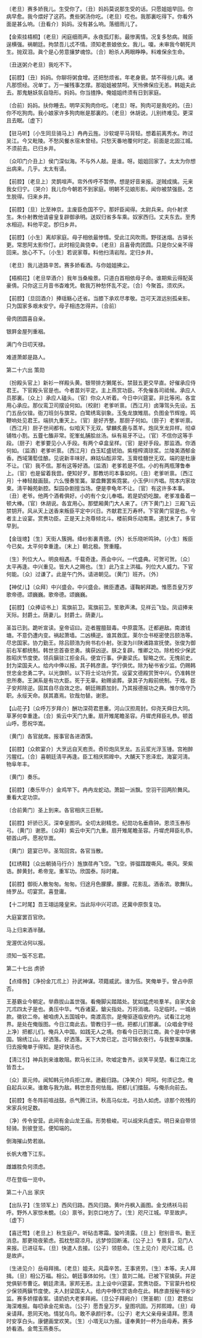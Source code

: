 <!-- { "loadSidebar": true } -->
〔老旦〕赛多娇我儿。生受你了。〔丑〕妈妈莫说那生受的话。只愿姐姐早回。你病早愈。我今煨好了这药。煑些粥汤你吃。〔老旦〕哎也。我那裏吃得下。你看外面是甚么响。〔丑看介〕妈妈。没有甚么响。落细雨儿了。 

【金索挂梧桐】〔老旦〕闲庭细雨声。永夜孤灯影。最惨离情。况复多愁病。贼臣逞横强。祸朝廷。拘禁吾儿忒不情。须知老景娘依女。我儿。嗄。未审我今朝死共生。抛双泪。眞个是心劳意攘梦魂惊。〔合〕盼杀人两眼睁睁。料难保余生命。

〔丑送粥介老旦〕我吃不下。 

【前腔】〔丑〕妈妈。你聊将粥食增。还把愁烦省。年老身衰。禁不得些儿病。诸凡那惯经。况单丁。万一摧残事怎撑。那姐姐被禁呵。天怜佛保应无恙。韩姐夫此去。那鬼魅妖氛自隐形。妈妈。你当揸挣。俺姐姐终须有日到家庭。

〔合前〕妈妈。扶你睡去。明早买狗肉你吃。〔老旦〕呀。狗肉可是我吃的。〔丑〕你不吃狗肉。我小娘家许多狗肉帐是那裏的。〔老旦〕休胡说。儿别终难见。更深且去眠。〔虚下〕 

【驻马听】〔小生同旦骑马上〕冉冉云旌。沙软堤平马背轻。想着前离秀水。昨过吴江。今又毗陵。不愁风餐水宿未曾经。只愁天番地覆何时定。前面是北固江城。不须前去。已归乡井。

〔众叩门介丑上〕侯门深似海。不与外人敲。是谁。呀。姐姐回家了。太太为你想出病来。几乎。太太有请。 

【前腔】〔老旦上〕灵鹊喧声。帘外传呼不暂停。想是好音来报。逆贼成擒。元来我女归宁。〔哭介〕我儿你今朝若不到家庭。明朝不见娘形影。闻你被禁强臣。怎生脱得。归来乡井。

【前腔】〔旦〕比至神京。主废臣危国不宁。那奸臣闻得。太尉兵来。向仆射求生。朱仆射教他请睿皇复辟御承明。送奴归省多车乘。奴家西归。丈夫东去。至秀水相迎。料他平定。卽归乡井。

【前腔】〔小生〕离却家庭。母子相依最惨情。受此江风吹雨。野径迷烟。古驿长更。常思阿太影伶仃。此时相见眞侥幸。〔老旦〕且喜骨肉团圆。只是你父亲不得回来。放心不下。〔小生〕若说家尊。料他扫淸岩陛。定归乡井。

〔老旦〕我儿途路辛苦。赛多娇看酒。与你姐姐拂尘。 

【梧桐花】〔老旦举酒介〕我年当桑楡景。只道白首相依母子命。谁期紫云得配英豪倩。只你这三月音书杳难凭。敎我万种愁怀乱不定。〔合〕今聚首。须欢庆。

【前腔】〔旦回酒介〕捧瑶觞心还省。当膝下承欢尽孝敬。岂可天涯远别孤亲影。只为国家多艰未安宁。母子相违怎得并。〔合前〕 

骨肉团圆喜自亲。



银屛金屋列重裀。

满门今日叨天禄。



难道萧郞是路人。 

第二十六出
策勋

〔扮殿头官上〕新衫一样殿头黄。银带排方獭尾长。禁鼓五更交早直。好催承应侍君王。下官殿头官是也。今者苗刘平定。主上燕赏功臣。不免催各司祗候。承应人员那裏。〔众上〕承应人磕头。〔官〕你众人听着。今日中兴筵宴。非比等闲。各宜用心承应。那仪鸾卫司摆设何如。〔校尉〕老爹听禀。〔西江月〕卤簿驾头先设。五门五岳仪锽。衙刀班剑与旗常。白鹭绣鸾驯象。玉兔龙旗雉扇。负图金节辉煌。鸣鞭响处见君王。端拱九重天上。〔官〕是好齐整。那厨子何如。〔厨子〕老爹听禀。〔西江月〕厨子世间都有。似咱天下无双。擘麟炙鹿与蒸羊。炮凤烹龙异样。彻卓铺牲小割。五虀七醢非常。驼峯虬脯脍丝汤。纵有易牙不让。〔官〕不信你这等手段。〔厨子〕老爹要见小人手段。有两个卓盒呈样。〔官〕是好手段。那监酒。你酒何如。〔监酒〕老爹听禀。〔西江月〕白玉缸盛琥珀。紫檀榨滴琼浆。兰陵美酒郁金香。西域蒲萄佳酿。见说新丰味好。麻姑仙酝非常。玉膏桂髓世无双。端的是杜康不让。〔官〕我不信。那有这等好酒。〔监酒〕老爹若是不信。小的有两甁薄鲁奉上。〔官〕也是留着我尝。便知好歹。那教坊司本事如何。〔丑〕老爹听禀。〔西江月〕十棒轻敲画鼓。六么慢奏笙簧。翠盘舞罢紫霓裳。小玉伊川齐唱。院本内家妆束。淸平翰苑新腔。梨园杂剧擅当场。便是李龟年不让。〔官〕有这许多本事。〔丑〕老爷。他两个酒肴俱好。小的有个女儿奉唱。若是奶奶吃酸。老爹准备着一顿大棒。〔官〕休胡说。各宜用心。那壁厢黄门大人来了。〔齐下黄门上〕三殿飞云禁钥开。风从天上送香来叛臣平定中兴日。齐献君王万寿杯。下官黄门官是也。今者主上设宴。赏赉功臣。正是天上尧尊倾北斗。楼前舜乐动南熏。道犹未了。多官早到。 

【金珑璁】〔生〕天街人簇拥。绛纱影裏靑骢。〔外〕长乐晓听鸣钟。〔小生〕叛臣今已矣。太平何幸重逢。〔末上〕朝北极。贺重瞳。

〔生〕列位大人。明良相遇。千载奇逢。燕会中兴。一代盛典。可贺可贺。〔众〕太平再逢。中兴重见。皆大人之赐也。〔生〕此乃主上洪福。列位大人威力。下官何能。〔众〕过谦了。此是午门外。请进朝见。〔黄门〕班齐。〔外〕 

【神仗儿】〔众拜〕中兴盛会。中兴盛会。微臣遭遇。谨鞠躬拜跪。惟愿吾皇万岁歌帝德。颂巍巍。歌帝德。颂巍巍。

【前腔】〔众捧诏书上〕鸾旗前卫。鸾旗前卫。笙歌声沸。见祥云飞坠。凤诏捧来天际。封爵土。荫妻儿。封爵土。荫妻儿。

圣旨已到。跪听宣读。皇帝诏曰。迩者腥膻鼓毒。中原震荡。迁都避敌。南渡钱塘。不意仍遭内变。祸起萧墙。二凶横逆。谁其救匡。莱尔佥书枢密使吕颐浩等。尽忠国家。协力勤王。除吕颐浩为尙书右仆射。张浚为川陕诸路宣抚使。张俊为御前右军都统制。韩世忠首奋忠勇。擒获凶逆。朕之复辟。惟卿之功。除检校少保武胜昭庆节度使。领兵鎭驻江拒金兵。便宜行事。伊妻梁氏。智略之优。无愧前史。封为梁国夫人。给内中俸以报。其子韩彦直。学行俱优。除为秘书省少监。仍赐韩世忠金忠勇二字。以光旗帜。以下将士论功升赏。设宴文德殿赏贺中兴。仍准韩世忠所奏。王渊系是有功大臣。死于无辜。勑赐谕葬。录其子为殿前统制。于戏。臣子安邦除逆。固其自尽自效之忠。朝廷赐爵加封。乃其报德报功之典。惟尔恪守乃职。永绥天命。朕其嘉焉。钦哉勿替。谢恩。 

【山花子】〔众呼万岁拜介〕酬功深荷君恩重。河山汉担周封。仰尧天舜日大同。草茅何幸重逢。〔合〕紫云中天门九重。扇开雉尾瞻圣容。丹墀虎拜臣礼恭。顿首山呼。愿祝华嵩。

〔黄门〕各官就席。报事官各进酒馔。 

【前腔】〔众飮宴介〕大烹远自天庖贡。奇珍炮凤烹龙。五云浆光浮玉锺。宫袍醉污腥红。〔合〕喜朝廷淸平再逢。臣工相庆熙皥中。大酺天下恩泽宏。海宴河淸。物阜年丰。

〔黄门〕奏乐。 

【前腔】〔奏乐毕介〕金鸡竿下。冉冉龙蛇动。萧韶一派飘。空羽干回两阶舞风。重看大定功崇。

〔合前黄门〕圣上到来。各官相庆三巨觥。 

【前腔】奸骄已灭。深幸皇图巩。全叨太尉精忠。纪勋功名垂鼎钟。恩须玉券彤弓。〔黄门〕谢恩。〔众拜〕紫云中天门九重。扇开雉尾瞻圣容。丹墀虎拜臣礼恭。顿首山呼。愿祝华嵩。

〔黄门〕筵宴已毕。圣驾回宫。各官当散。 

【红绣鞋】〔众出朝骑马行介〕旌旗荏冉飞空。飞空。骅骝蹀躞嘶风。嘶风。荣紫诰。醉黄封。希帝宠。重军功。欣国泰。际时雍。

【前腔】御街人散匆匆。匆匆。归途月色朦朦。朦朦。花影乱。酒香浓。歌舞队。绮罗丛。叨宴赏。喜登庸。

【十二时尾】吾王翊运隆皇宋。当此际中兴可颂。还冀中原恢复功。

大庭宴罢百官欣。



马上归来酒半醺。

宠渥优沾何以报。



须知一饭不忘君。 

第二十七出
虏骄

【点绛唇】〔净扮金兀朮上〕孙武神谋。项籍威武。谁为伍。笑俺单于。曾占中原否。

王基霸业今朝定。举鼎拔山盖世强。看俺脚尖踏踏处。犹如猛虎啖羣羊。自家大金兀朮四太子是也。勇压中华。气呑诸夏。鎗尖指处。万将消魂。马足临时。一城纳款。徽钦二帝。被咱虏入五国城中。南渡高宗。是俺驱逐临安府内。试看江北地界。是处在俺版图。今日江南此去。管教归于一统。把都儿们那裏。〔众唱金字经上净〕把都儿们。俺兵入中国。如践无人之境。你看今日已到江南。眞个是中华佛国。锦绣江山。好洒落。好洒落。天下大势已定。岂可锦衣夜行。与我整率旗旛。归去报俺单于得知。是好快活也。 

【淸江引】神兵到来谁敢阻。飮马长江浒。吹嘘定鲁齐。谈笑平吴楚。看江南江北皆吾土。

〔众〕禀元帅。闻知韩元帅兵拒江岸。邀截归路。〔净笑介〕呵呵。何须记念。俺自起兵以来。谁敢与我为敌。韩世忠吾何怯哉。把都儿们擂鼓。与俺杀向前去。 

【前腔】冬冬阵前喧战鼓。杀气腾江浒。秋高马似龙。弓劲人如虎。谅那个败残的宋家兵何足数。

〔净〕传令安营。此间有金山龙王庙。形势极峻。可以觇宋兵虚实。明日亲自带领轻骑。到彼登览。便知端的。 

倒海摧山势若崩。



长帆大橹下江东。

雌雄胜负何须虑。



尽在登临一览中。 

第二十八出
家庆

【出队子】〔生领军上〕西风归路。西风归路。黄叶丹枫入画图。金戈绣袄马前呼。野外人家惊未覩。〔众〕禀爷。到京口地方了。〔生〕咫尺江城。早至故庐。〔虚下〕 

【喜迁莺】〔老旦上〕秋生庭户。听砧击寒霜。蛩吟淸露。〔旦上〕慰别音书。勤王消息。那更晓夜萦虑。孤枕愁窥凉月。远梦惊回断浦。〔公子上〕专禀复。见门人来报。已进征车。〔旦〕快遣人去接。〔公子〕领慈命。〔生上见介〕咫尺江城。已是故庐。

〔生进见介〕岳母拜揖。〔老旦〕姐夫。风霜辛苦。王事贤劳。〔生〕本等。夫人拜揖。〔旦〕相公万福。相公。朝廷事体如何。〔生〕苗刘二贼。已被下官擒获。幷逆党俱斩市曹讫。朝廷肃淸。家邦无恙。主上设中兴筵宴。赏赉功臣。下官蒙升检校少保领两鎭节度使。夫人封梁国夫人。给内中俸优赏诰命在此。韩彦直授秘书省少监。赛多娇摆香案。请奶奶大老爹拜阙。〔旦公子拜阙介〕〔贺圣朝〕〔旦〕君恩似海深难报。每叨承金花紫诰。〔公子〕愿吾皇万岁。皇图巩固。万邦熙皥。〔旦〕母亲请拜。恩同天地。情犹乌鸟。敢不承颜行孝。〔公子〕老大父亲母亲请拜。愿淸时安享白头。康健画堂欢笑。〔生〕小壻无以为报。谨奉黄封一杯为岳母寿。赛多娇看酒。金莺玉燕奏乐。 

